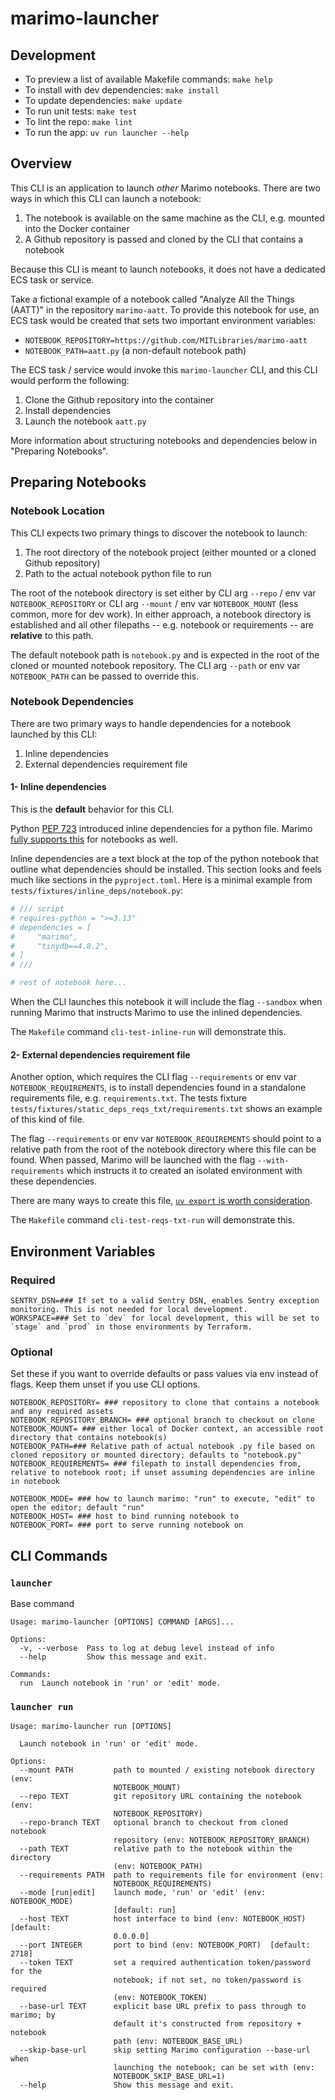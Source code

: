# marimo-launcher

## Development

- To preview a list of available Makefile commands: `make help`
- To install with dev dependencies: `make install`
- To update dependencies: `make update`
- To run unit tests: `make test`
- To lint the repo: `make lint`
- To run the app: `uv run launcher --help`

## Overview

This CLI is an application to launch _other_ Marimo notebooks.  There are two ways in which this CLI can launch a notebook:

1. The notebook is available on the same machine as the CLI, e.g. mounted into the Docker container
2. A Github repository is passed and cloned by the CLI that contains a notebook

Because this CLI is meant to launch notebooks, it does not have a dedicated ECS task or service.

Take a fictional example of a notebook called "Analyze All the Things (AATT)" in the repository `marimo-aatt`.  To provide this notebook for use, an ECS task would be created that sets two important environment variables:

  - `NOTEBOOK_REPOSITORY=https://github.com/MITLibraries/marimo-aatt`
  - `NOTEBOOK_PATH=aatt.py` (a non-default notebook path)

The ECS task / service would invoke this `marimo-launcher` CLI, and this CLI would perform the following:

1. Clone the Github repository into the container
2. Install dependencies
3. Launch the notebook `aatt.py`

More information about structuring notebooks and dependencies below in "Preparing Notebooks". 

## Preparing Notebooks

### Notebook Location
This CLI expects two primary things to discover the notebook to launch:

1. The root directory of the notebook project (either mounted or a cloned Github repository)
2. Path to the actual notebook python file to run

The root of the notebook directory is set either by CLI arg `--repo` / env var `NOTEBOOK_REPOSITORY` or CLI arg `--mount` / env var `NOTEBOOK_MOUNT` (less common, more for dev work).  In either approach, a notebook directory is established and all other filepaths -- e.g. notebook or requirements -- are **relative** to this path.

The default notebook path is `notebook.py` and is expected in the root of the cloned or mounted notebook repository.  The CLI arg `--path` or env var `NOTEBOOK_PATH` can be passed to override this.  

### Notebook Dependencies

There are two primary ways to handle dependencies for a notebook launched by this CLI:

1. Inline dependencies
2. External dependencies requirement file

#### 1- Inline dependencies

This is the **default** behavior for this CLI.

Python [PEP 723](https://peps.python.org/pep-0723/) introduced inline dependencies for a python file.  Marimo [fully supports this](https://docs.marimo.io/guides/package_management/inlining_dependencies/) for notebooks as well.

Inline dependencies are a text block at the top of the python notebook that outline what dependencies should be installed.  This section looks and feels much like sections in the `pyproject.toml`.  Here is a minimal example from `tests/fixtures/inline_deps/notebook.py`:

```python
# /// script
# requires-python = ">=3.13"
# dependencies = [
#     "marimo",
#     "tinydb==4.8.2",
# ]
# ///

# rest of notebook here...
```

When the CLI launches this notebook it will include the flag `--sandbox` when running Marimo that instructs Marimo to use the inlined dependencies.

The `Makefile` command `cli-test-inline-run` will demonstrate this.

#### 2- External dependencies requirement file

Another option, which requires the CLI flag `--requirements` or env var `NOTEBOOK_REQUIREMENTS`, is to install dependencies found in a standalone requirements file, e.g. `requirements.txt`.  The tests fixture `tests/fixtures/static_deps_reqs_txt/requirements.txt` shows an example of this kind of file.

The flag `--requirements` or env var `NOTEBOOK_REQUIREMENTS` should point to a relative path from the root of the notebook directory where this file can be found.  When passed, Marimo will be launched with the flag `--with-requirements` which instructs it to created an isolated environment with these dependencies.

There are many ways to create this file, [`uv export` is worth consideration](https://docs.astral.sh/uv/reference/cli/#uv-export).

The `Makefile` command `cli-test-reqs-txt-run` will demonstrate this.


## Environment Variables

### Required

```shell
SENTRY_DSN=### If set to a valid Sentry DSN, enables Sentry exception monitoring. This is not needed for local development.
WORKSPACE=### Set to `dev` for local development, this will be set to `stage` and `prod` in those environments by Terraform.
```

### Optional

Set these if you want to override defaults or pass values via env instead of flags. Keep them unset if you use CLI options.

```shell
NOTEBOOK_REPOSITORY= ### repository to clone that contains a notebook and any required assets
NOTEBOOK_REPOSITORY_BRANCH= ### optional branch to checkout on clone
NOTEBOOK_MOUNT= ### either local of Docker context, an accessible root directory that contains notebook(s)
NOTEBOOK_PATH=### Relative path of actual notebook .py file based on cloned repository or mounted directory; defaults to "notebook.py"
NOTEBOOK_REQUIREMENTS= ### filepath to install dependencies from, relative to notebook root; if unset assuming dependencies are inline in notebook

NOTEBOOK_MODE= ### how to launch marimo: "run" to execute, "edit" to open the editor; default "run"
NOTEBOOK_HOST= ### host to bind running notebook to
NOTEBOOK_PORT= ### port to serve running notebook on
```


## CLI Commands

### `launcher`

Base command

```text
Usage: marimo-launcher [OPTIONS] COMMAND [ARGS]...

Options:
  -v, --verbose  Pass to log at debug level instead of info
  --help         Show this message and exit.

Commands:
  run  Launch notebook in 'run' or 'edit' mode.
```

### `launcher run`

```text
Usage: marimo-launcher run [OPTIONS]

  Launch notebook in 'run' or 'edit' mode.

Options:
  --mount PATH         path to mounted / existing notebook directory (env:
                       NOTEBOOK_MOUNT)
  --repo TEXT          git repository URL containing the notebook (env:
                       NOTEBOOK_REPOSITORY)
  --repo-branch TEXT   optional branch to checkout from cloned notebook
                       repository (env: NOTEBOOK_REPOSITORY_BRANCH)
  --path TEXT          relative path to the notebook within the directory
                       (env: NOTEBOOK_PATH)
  --requirements PATH  path to requirements file for environment (env:
                       NOTEBOOK_REQUIREMENTS)
  --mode [run|edit]    launch mode, 'run' or 'edit' (env: NOTEBOOK_MODE)
                       [default: run]
  --host TEXT          host interface to bind (env: NOTEBOOK_HOST)  [default:
                       0.0.0.0]
  --port INTEGER       port to bind (env: NOTEBOOK_PORT)  [default: 2718]
  --token TEXT         set a required authentication token/password for the
                       notebook; if not set, no token/password is required
                       (env: NOTEBOOK_TOKEN)
  --base-url TEXT      explicit base URL prefix to pass through to marimo; by
                       default it's constructed from repository + notebook
                       path (env: NOTEBOOK_BASE_URL)
  --skip-base-url      skip setting Marimo configuration --base-url when
                       launching the notebook; can be set with (env:
                       NOTEBOOK_SKIP_BASE_URL=1)
  --help               Show this message and exit.
```




